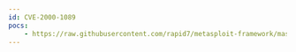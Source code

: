```yaml
---
id: CVE-2000-1089
pocs:
    - https://raw.githubusercontent.com/rapid7/metasploit-framework/master/modules/exploits/windows/isapi/ms00_094_pbserver.rb
---
```

